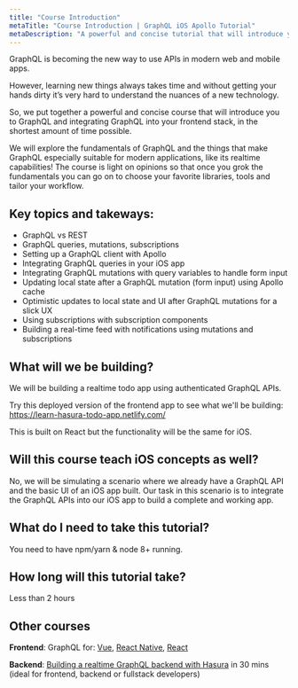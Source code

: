 ```yaml
---
title: "Course Introduction"
metaTitle: "Course Introduction | GraphQL iOS Apollo Tutorial"
metaDescription: "A powerful and concise tutorial that will introduce you to GraphQL and integrating GraphQL into your iOS app with Apollo and Swift, in the shortest amount of time possible."
---
```


GraphQL is becoming the new way to use APIs in modern web and mobile apps.

However, learning new things always takes time and without getting your hands dirty it’s very hard to understand the nuances of a new technology.

So, we put together a powerful and concise course that will introduce you to GraphQL and integrating GraphQL into your frontend stack, in the shortest amount of time possible.

We will explore the fundamentals of GraphQL and the things that make GraphQL especially suitable for modern applications, like its realtime capabilities! The course is light on opinions so that once you grok the fundamentals you can go on to choose your favorite libraries, tools and tailor your workflow.

## Key topics and takeways:

- GraphQL vs REST
- GraphQL queries, mutations, subscriptions
- Setting up a GraphQL client with Apollo
- Integrating GraphQL queries in your iOS app
- Integrating GraphQL mutations with query variables to handle form input
- Updating local state after a GraphQL mutation (form input) using Apollo cache
- Optimistic updates to local state and UI after GraphQL mutations for a slick UX
- Using subscriptions with subscription components
- Building a real-time feed with notifications using mutations and subscriptions

## What will we be building?
We will be building a realtime todo app using authenticated GraphQL APIs.

Try this deployed version of the frontend app to see what we'll be building:
https://learn-hasura-todo-app.netlify.com/

This is built on React but the functionality will be the same for iOS.

## Will this course teach iOS concepts as well?
No, we will be simulating a scenario where we already have a GraphQL API and the basic UI of an iOS app built. Our task in this scenario is to integrate the GraphQL APIs into our iOS app to build a complete and working app.

## What do I need to take this tutorial?
You need to have npm/yarn & node 8+ running.

## How long will this tutorial take?
Less than 2 hours

## Other courses

**Frontend**: GraphQL for: [Vue](https://hasura.io/learn/graphql/vue/introduction/), [React Native](https://hasura.io/learn/graphql/react-native/introduction/), [React](https://hasura.io/learn/graphql/react/introduction/)

**Backend**: [Building a realtime GraphQL backend with Hasura](https://hasura.io/learn/graphql/hasura) in 30 mins (ideal for frontend, backend or fullstack developers)
